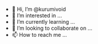 - 👋 Hi, I’m @kurumivoid
- 👀 I’m interested in ...
- 🌱 I’m currently learning ...
- 💞️ I’m looking to collaborate on ...
- 📫 How to reach me ...

<!---
kurumivoid/kurumivoid is a ✨ special ✨ repository because its `README.md` (this file) appears on your GitHub profile.
You can click the Preview link to take a look at your changes.
--->
